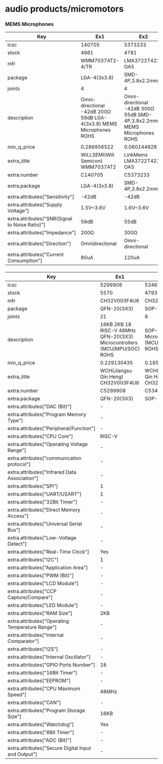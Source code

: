 # audio products/micromotors

### MEMS Microphones

| Key | Ex1 | Ex2 |
| --- | --- | --- |
| lcsc | 140705 | 5373233 |
| stock | 4981 | 4781 |
| mfr | WMM7037AT2-4/TR | LMA3722T421-OA5 |
| package | LGA-4(3x3.8) | SMD-4P,3.8x2.2mm |
| joints | 4 | 4 |
| description | Omni-directional -42dB 200Ω 59dB LGA-4(3x3.8) MEMS Microphones ROHS | Omni-directional -42dB 300Ω 55dB SMD-4P,3.8x2.2mm MEMS Microphones ROHS |
| min_q_price | 0.286956522 | 0.060144928 |
| extra_title | WILLSEMI(Will Semicon) WMM7037AT2 | LinkMems LMA3722T421-OA5 |
| extra.number | C140705 | C5373233 |
| extra.package | LGA-4(3x3.8) | SMD-4P,3.8x2.2mm |
| extra.attributes["Sensitivity"] | -42dB | -42dB |
| extra.attributes["Supply Voltage"] | 1.5V~3.6V | 1.6V~3.6V |
| extra.attributes["SNR(Signal to Noise Ratio)"] | 59dB | 55dB |
| extra.attributes["Impedance"] | 200Ω | 300Ω |
| extra.attributes["Direction"] | Omnidirectional | Omni-directional |
| extra.attributes["Current Consumption"] | 80uA | 120uA |

### 

| Key | Ex1 | Ex2 |
| --- | --- | --- |
| lcsc | 5299908 | 5346354 |
| stock | 5570 | 4793 |
| mfr | CH32V003F4U6 | CH32V003J4M6 |
| package | QFN-20(3X3) | SOP-8 |
| joints | 21 | 8 |
| description | 16KB 2KB 18 RISC-V 48MHz QFN-20(3X3)  Microcontrollers (MCU/MPU/SOC) ROHS | SOP-8  Microcontrollers (MCU/MPU/SOC) ROHS |
| min_q_price | 0.229130435 | 0.185362319 |
| extra_title | WCH(Jiangsu Qin Heng) CH32V003F4U6 | WCH(Jiangsu Qin Heng) CH32V003J4M6 |
| extra.number | C5299908 | C5346354 |
| extra.package | QFN-20(3X3) | SOP-8 |
| extra.attributes["DAC (Bit)"] | - |  |
| extra.attributes["Program Memory Type"] | - |  |
| extra.attributes["Peripheral/Function"] | - |  |
| extra.attributes["CPU Core"] | RISC-V |  |
| extra.attributes["Operating Voltage Range"] | - |  |
| extra.attributes["communication protocol"] | - |  |
| extra.attributes["Infrared Data Association"] | - |  |
| extra.attributes["SPI"] | 1 |  |
| extra.attributes["UART/USART"] | 1 |  |
| extra.attributes["32Bit Timer"] | - |  |
| extra.attributes["Direct Memory Access"] | - |  |
| extra.attributes["Universal Serial Bus"] | - |  |
| extra.attributes["Low-Voltage Detect"] | - |  |
| extra.attributes["Real-Time Clock"] | Yes |  |
| extra.attributes["I2C"] | 1 |  |
| extra.attributes["Application Area"] | - |  |
| extra.attributes["PWM (Bit)"] | - |  |
| extra.attributes["LCD Module"] | - |  |
| extra.attributes["CCP Capture/Compare"] | - |  |
| extra.attributes["LED Module"] | - |  |
| extra.attributes["RAM Size"] | 2KB |  |
| extra.attributes["Operating Temperature Range"] | - |  |
| extra.attributes["Internal Comparator"] | - |  |
| extra.attributes["I2S"] | - |  |
| extra.attributes["Internal Oscillator"] | - |  |
| extra.attributes["GPIO Ports Number"] | 18 |  |
| extra.attributes["16Bit Timer"] | - |  |
| extra.attributes["EEPROM"] | - |  |
| extra.attributes["CPU Maximum Speed"] | 48MHz |  |
| extra.attributes["CAN"] | - |  |
| extra.attributes["Program Storage Size"] | 16KB |  |
| extra.attributes["Watchdog"] | Yes |  |
| extra.attributes["8Bit Timer"] | - |  |
| extra.attributes["ADC (Bit)"] | - |  |
| extra.attributes["Secure Digital Input and Output"] | - |  |

